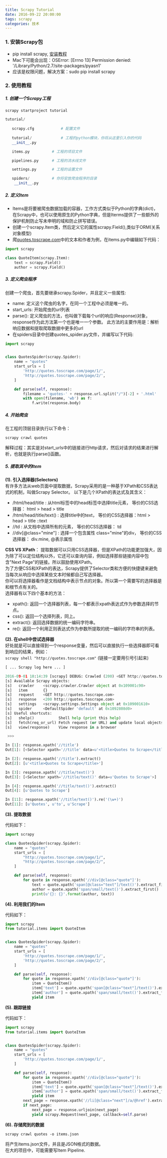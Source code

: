 ```yaml
---
title: Scrapy Tutorial
date: 2016-09-22 20:00:00
tags: scrapy
categories: 技术
---
```


### 1. 安装Scrapy包
* pip install scrapy, [安装教程](http://doc.scrapy.org/en/1.1/intro/install.html#intro-install)
* Mac下可能会出现：OSError: [Errno 13] Permission denied: '/Library/Python/2.7/site-packages/pyasn1'
* 应该是权限问题，解决方案：sudo pip install scrapy

### 2. 使用教程
##### 1. 创建一个Scrapy工程
`scrapy startproject tutorial`

```Python   
tutorial/
   
   scrapy.cfg            # 配置文件
   
   tutorial/             # 工程的python模块，你将从这里引入你的代码
   __init__.py

   items.py          # 工程的项目文件

   pipelines.py      # 工程的流水线文件

   settings.py       # 工程的设置文件

   spiders/          # 你将安放爬虫程序的目录
    __init__.py
```




##### 2. 定义Item
* Items是将要被爬虫数据加载的容器，工作方式类似于Python的字典(dict)，在Scrapy中，也可以使用原生的Python字典，但是Iterms提供了一些额外的保护机制防止写未申明的域和防止拼写错误。
* 创建一个scrapy.Item类，然后定义它的属性scrapy.Field(),类似于ORM(关系对象模型)
* 爬[quotes.toscrape.com](quotes.toscrape.com)中的文本和作者为例，在items.py中编辑如下代码：


```Python
import scrapy

class QuoteItem(scrapy.Item):
    text = scrapy.Field()
    author = scrapy.Field()
```

##### 3. 定义爬虫程序
创建一个爬虫，首先要继承scrapy.Spider，并且定义一些属性:  

* name: 定义这个爬虫的名字，在同一个工程中必须是唯一的。
* start_urls: 开始爬虫的url列表
* parse(): 定义爬虫的方法，也叫做下载每个url的响应(Response)对象，response作为此方法第一个也是唯一一个参数。 此方法的主要作用是：解析响应数据和提取爬取数据中更多的url
* 在spiders目录中创建quotes_spider.py文件，并编写以下代码:

```Python
import scrapy


class QuotesSpider(scrapy.Spider):
    name = "quotes"
    start_urls = [
        'http://quotes.toscrape.com/page/1/',
        'http://quotes.toscrape.com/page/2/',
    ]

    def parse(self, response):
        filename = 'quotes-' + response.url.split("/")[-2] + '.html'
        with open(filename, 'wb') as f:
            f.write(response.body)
```

##### 4. 开始爬虫
在工程的顶层目录执行以下命令：

`scrapy crawl quotes`

解释过程：其实是对start_urls中的链接进行http请求，然后对请求的结果进行解析，也就是执行parse()函数。

##### 5. 提取其中的Item

**(1). 引入选择器(Selectors)**  
有许多方法从web页面中提取数据，Scrapy采用的是一种基于XPath和CSS表达式的机制，叫做Scrapy Selector。 
以下是几个XPath的表达式及其含义： 

* /html/head/title : 从html标签中的head标签中选择title元素， 等价的CSS选择器： html > head > title
* /html/head/title/text() : 选择title中的text， 等价的CSS选择器：html > head > title ::text
* //td : 从文档中选择所有的<td>元素， 等价的CSS选择器： td
* //div[@class="mine"] : 选择一个包含属性 class="mine"的div， 等价的CSS选择器： div.mine, @表示属性

**CSS VS XPath**： 提取数据可以只用CSS选择器，但是XPath的功能更加强大，因为除了可以定位结构以外，它还可以查询内容，例如选择那些链接内容中包含"Next Page"的链接。所以鼓励使用XPath。  
为了方便CSS和XPath的表达，Scrapy提供了Selector类和方便的快捷键来避免当每次从响应中选择某些文本时候都自己写选择器。  
你可以将选择器看作是文档结构中表示节点的对象。所以第一个需要写的选择器是和根节点有关的。  
选择器有以下四个基本的方法：  

* xpath(): 返回一个选择器列表，每一个都表示xpath表达式作为参数选择的节点。
* css(): 返回一个选择列表，同上。
* extract(): 返回选择数据的统一编码字符串。
* re(): 返回一个利用正则表达式作为参数所提取的统一编码的字符串的列表。

**(2). 在shell中尝试选择器**  
好处就是可以直接得到一个response变量，然后可以直接执行一些选择器即可看到响应的结果，例如：  
`scrapy shell "http://quotes.toscrape.com"`  (链接一定要用引号引起来)

```Python
[ ... Scrapy log here ... ]

2016-09-01 18:14:39 [scrapy] DEBUG: Crawled (200) <GET http://quotes.toscrape.com> (referer: None)
[s] Available Scrapy objects:
[s]   crawler    <scrapy.crawler.Crawler object at 0x109001c90>
[s]   item       {}
[s]   request    <GET http://quotes.toscrape.com>
[s]   response   <200 http://quotes.toscrape.com>
[s]   settings   <scrapy.settings.Settings object at 0x109001610>
[s]   spider     <DefaultSpider 'default' at 0x1092808d0>
[s] Useful shortcuts:
[s]   shelp()           Shell help (print this help)
[s]   fetch(req_or_url) Fetch request (or URL) and update local objects
[s]   view(response)    View response in a browser

 >>>

In [1]: response.xpath('//title')
Out[1]: [<Selector xpath='//title' data=u'<title>Quotes to Scrape</title>'>]

In [2]: response.xpath('//title').extract()
Out[2]: [u'<title>Quotes to Scrape</title>']

In [3]: response.xpath('//title/text()')
Out[3]: [<Selector xpath='//title/text()' data=u'Quotes to Scrape'>]

In [4]: response.xpath('//title/text()').extract()
Out[4]: [u'Quotes to Scrape']

In [11]: response.xpath('//title/text()').re('(\w+)')
Out[11]: [u'Quotes', u'to', u'Scrape']
```

**(3). 提取数据**

代码如下：  

```Python
import scrapy

class QuotesSpider(scrapy.Spider):
    name = "quotes"
    start_urls = [
        "http://quotes.toscrape.com/page/1/",
        "http://quotes.toscrape.com/page/2/",
    ]

    def parse(self, response):
        for quote in response.xpath('//div[@class="quote"]'):
            text = quote.xpath('span[@class="text"]/text()').extract_first()
            author = quote.xpath('span/small/text()').extract_first()
            print(u'{}: {}'.format(author, text))
```


**(4). 利用我们的Item**

代码如下：

```Python
import scrapy
from tutorial.items import QuoteItem


class QuotesSpider(scrapy.Spider):
    name = "quotes"
    start_urls = [
        'http://quotes.toscrape.com/page/1/',
        'http://quotes.toscrape.com/page/2/',
    ]

    def parse(self, response):
        for quote in response.xpath('//div[@class="quote"]'):
            item = QuoteItem()
            item['text'] = quote.xpath('span[@class="text"]/text()').extract_first()
            item['author'] = quote.xpath('span/small/text()').extract_first()
            yield item
```

**(5). 跟踪链接**

代码如下：

```Python
import scrapy
from tutorial.items import QuoteItem


class QuotesSpider(scrapy.Spider):
    name = "quotes"
    start_urls = [
        'http://quotes.toscrape.com/page/1/',
    ]

    def parse(self, response):
        for quote in response.xpath('//div[@class="quote"]'):
            item = QuoteItem()
            item['text'] = quote.xpath('span[@class="text"]/text()').extract_first()
            item['author'] = quote.xpath('span/small/text()').extract_first()
            yield item
        next_page = response.xpath('//li[@class="next"]/a/@href').extract_first()
        if next_page:
            next_page = response.urljoin(next_page)
            yield scrapy.Request(next_page, callback=self.parse)
```

**(6). 存储爬到的数据**

`scrapy crawl quotes -o items.json`

将产生items.json文件，并且是JSON格式的数据。  
在大的项目中，可能需要写Item Pipeline.
